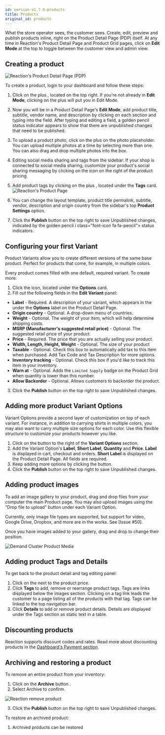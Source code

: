 ```yaml
---
id: version-v1.7.0-products
title: Products
original_id: products
---
```

    
What the store operator sees, the customer sees. Create, edit, preview and publish products inline, right on the Product Detail Page (PDP) itself. At any time in Reaction's Product Detail Page and Product Grid pages, click on **Edit Mode** at the top to toggle between the customer view and admin view.

## Creating a product

![](/assets/admin-product-details-page.png "Reaction's Product Detail Page (PDP)")

To create a product, login to your dashboard and follow these steps:

1. Click on the plus <i class="font-icon fa fa-plus"></i>, located on the top right. If you're not already in **Edit Mode**, clicking on the plus will put you in Edit Mode.

2. Now you will be in a Product Detail Page's **Edit Mode**, add product title, subtitle, vendor name, and description by clicking on each section and typing into the field. After typing and editing a field, a golden pencil <i class="font-icon fa fa-pencil"></i> status indicator appears to show that there are unpublished changes that need to be published.

3. To upload a product photo, click on the plus <i class="font-icon fa fa-plus"></i> on the photo placeholder. You can upload multiple photos at a time by selecting more than one. You can also drag and drop multiple photos into the box.

4. Editing social media sharing and tags from the sidebar: If your shop is connected to social media sharing, customize your product's social sharing messaging by clicking on the <i class="font-icon fa fa-pencil"></i> icon on the right of the product pricing.

5. Add product tags by clicking on the plus <i class="font-icon fa fa-plus"></i>, located under the **Tags** card.
    ![](/assets/admin-product-details-tag.png "Reaction's Product Page")

6. You can change the layout template, product title permalink, subtitle, vendor, description and origin country from the sidebar's top **Product Settings** option.

7. Click the **Publish** button on the top right to save Unpublished changes, indicated by the golden pencil i class="font-icon fa fa-pencil"> status indicators.

## Configuring your first Variant

Product Variants allow you to create different versions of the same base product. Perfect for products that come, for example, in multiple colors.

Every product comes filled with one default, required variant. To create more:
1. Click the <i class="font-icon fa fa-pencil"></i> icon, located under the **Options** card.
2. Fill out the following fields in the **Edit Variant** panel:

- **Label** - Required. A description of your variant, which appears in the under the **Options** label on the Product Detail Page.
- **Origin country** - Optional. A drop-down menu of countries.
- **Weight** - Optional. The weight of your item, which will help determine shipping costs.
- **MSRP (Manufacturer's suggested retail price)** - Optional. The suggested retail price of your product.
- **Price** - Required. The price that you are actually selling your product.
- **Width, Length, Height, Weight** - Optional. The size of your product
- **Taxable** - Optional. Check this box to automatically add tax to this item when purchased. Add Tax Code and Tax Description for more options.
- **Inventory tracking** - Optional. Check this box if you'd like to track this item in your inventory.
- **Warn at** - Optional. Adds the `Limited Supply` badge on the Product Grid when quantity is lower than this number.
- **Allow Backorder** - Optional. Allows customers to backorder the product.

3. Click the **Publish** button on the top right to save Unpublished changes.

## Adding more product Variant Options

Variant Options provide a second layer of customization on top of each variant. For instance, in addition to carrying shirts in multiple colors, you may also want to carry multiple size options for each color. Use this flexible structure to customize your products however you like.

1. Click on the <i class="font-icon fa fa-plus"></i> button to the right of the **Variant Options** section.
2. Add the Variant Option's **Label**, **Short Label**, **Quantity** and **Price**. **Label** is displayed in cart, checkout and orders. **Short Label** is displayed on the Product Detail Page. All fields are required.
3. Keep adding more options by clicking the <i class="font-icon fa fa-plus"></i> button.
4. Click the **Publish** button on the top right to save Unpublished changes.

## Adding product images

To add an image gallery to your product, drag and drop files from your computer the main Product page. You may also upload images using the "Drop file to upload” button under each Variant Option.

Currently, only image file types are supported, but support for video, Google Drive, Dropbox, and more are in the works. See [Issue #50].

Once you have images added to your gallery, drag and drop to change their position.

![](/assets/admin-product-variant-3.png "Demand Cluster Product Media")

## Adding product Tags and Details

To get back to the product detail and tag editing panel:

1. Click on the <i class="font-icon fa fa-pencil"></i> next to the product price.
2. Click **Tags** to add, remove or rearrange product tags. Tags are links displayed below the images section. Clicking on a tag link leads the customer to a page listing all of the products with that tag. Tags can be linked to the top navigation bar.
3. Click **Details** to add or remove product details. Details are displayed under the Tags section as static text in a table.

## Discounting products

Reaction supports discount codes and rates. Read more about discounting products in the [Dashboard's Payment section](payments-discounts.md).

## Archiving and restoring a product

To remove an entire product from your inventory:

1. Click on the **Archive** button <i class="rui font-icon fa fa-archive"></i>.
2. Select Archive to confirm.

![](/assets/admin-product-delete.png "Reaction remove product")

3. Click the **Publish** button on the top right to save Unpublished changes.

To restore an archived product:

1. Archived products can be restored
